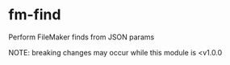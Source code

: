 # fm-find

Perform FileMaker finds from JSON params

NOTE: breaking changes may occur while this module is <v1.0.0
